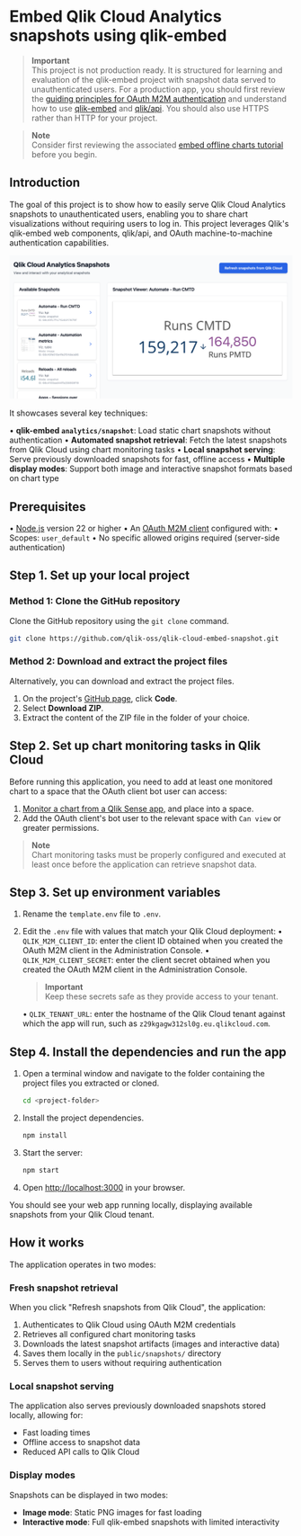 # Embed Qlik Cloud Analytics snapshots using qlik-embed

> **Important**  
> This project is not production ready. It is structured for learning and evaluation of the qlik-embed project with snapshot data served to unauthenticated users. For a production app, you should first review the [guiding principles for OAuth M2M authentication](https://qlik.dev/authenticate/oauth/oauth-m2m/) and understand how to use [qlik-embed](https://qlik.dev/embed/qlik-embed/) and [qlik/api](https://qlik.dev/toolkits/qlik-api/). You should also use HTTPS rather than HTTP for your project.

> **Note**  
> Consider first reviewing the associated [embed offline charts tutorial](https://qlik.dev/embed/qlik-embed/quickstart/qlik-embed-offline-charts-tutorial/) before you begin.

## Introduction

The goal of this project is to show how to easily serve Qlik Cloud Analytics snapshots to unauthenticated users, enabling you to share chart visualizations without requiring users to log in. This project leverages Qlik's qlik-embed web components, qlik/api, and OAuth machine-to-machine authentication capabilities.

![Screenshot of resulting embedded snapshots](docs/screenshot.png)

It showcases several key techniques:

• **qlik-embed `analytics/snapshot`**: Load static chart snapshots without authentication
• **Automated snapshot retrieval**: Fetch the latest snapshots from Qlik Cloud using chart monitoring tasks
• **Local snapshot serving**: Serve previously downloaded snapshots for fast, offline access
• **Multiple display modes**: Support both image and interactive snapshot formats based on chart type

## Prerequisites

• [Node.js](https://nodejs.org/) version 22 or higher
• An [OAuth M2M client](https://qlik.dev/authenticate/oauth/create/create-oauth-client/) configured with:
  • Scopes: `user_default`
  • No specific allowed origins required (server-side authentication)

## Step 1. Set up your local project

### Method 1: Clone the GitHub repository

Clone the GitHub repository using the `git clone` command.

```bash
git clone https://github.com/qlik-oss/qlik-cloud-embed-snapshot.git
```

### Method 2: Download and extract the project files

Alternatively, you can download and extract the project files.

1. On the project's [GitHub page](https://github.com/qlik-oss/qlik-cloud-embed-snapshot), click **Code**.
2. Select **Download ZIP**.
3. Extract the content of the ZIP file in the folder of your choice.

## Step 2. Set up chart monitoring tasks in Qlik Cloud

Before running this application, you need to add at least one monitored chart to a space that the OAuth client bot user can access:

1. [Monitor a chart from a Qlik Sense app](https://help.qlik.com/en-US/cloud-services/Subsystems/Hub/Content/Sense_Hub/Hub/monitor-charts-hub.htm), and place into a space.
2. Add the OAuth client's bot user to the relevant space with `Can view` or greater permissions.

> **Note**  
> Chart monitoring tasks must be properly configured and executed at least once before the application can retrieve snapshot data.

## Step 3. Set up environment variables

1. Rename the `template.env` file to `.env`.
2. Edit the `.env` file with values that match your Qlik Cloud deployment:
   • `QLIK_M2M_CLIENT_ID`: enter the client ID obtained when you created the OAuth M2M client in the Administration Console.
   • `QLIK_M2M_CLIENT_SECRET`: enter the client secret obtained when you created the OAuth M2M client in the Administration Console.
   
   > **Important**  
   > Keep these secrets safe as they provide access to your tenant.
   
   • `QLIK_TENANT_URL`: enter the hostname of the Qlik Cloud tenant against which the app will run, such as `z29kgagw312sl0g.eu.qlikcloud.com`.

## Step 4. Install the dependencies and run the app

1. Open a terminal window and navigate to the folder containing the project files you extracted or cloned.

   ```bash
   cd <project-folder>
   ```

2. Install the project dependencies.

   ```bash
   npm install
   ```

3. Start the server:

   ```bash
   npm start
   ```

4. Open [http://localhost:3000](http://localhost:3000/) in your browser.

You should see your web app running locally, displaying available snapshots from your Qlik Cloud tenant.

## How it works

The application operates in two modes:

### Fresh snapshot retrieval

When you click "Refresh snapshots from Qlik Cloud", the application:

1. Authenticates to Qlik Cloud using OAuth M2M credentials
2. Retrieves all configured chart monitoring tasks
3. Downloads the latest snapshot artifacts (images and interactive data)
4. Saves them locally in the `public/snapshots/` directory
5. Serves them to users without requiring authentication

### Local snapshot serving

The application also serves previously downloaded snapshots stored locally, allowing for:

- Fast loading times
- Offline access to snapshot data
- Reduced API calls to Qlik Cloud

### Display modes

Snapshots can be displayed in two modes:

- **Image mode**: Static PNG images for fast loading
- **Interactive mode**: Full qlik-embed snapshots with limited interactivity
